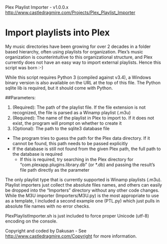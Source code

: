 Plex Playlist Importer - v1.0.0.x http://www.castledragmire.com/Projects/Plex_Playlist_Importer

# Import playlists into Plex

My music directories have been growing for over 2 decades in a folder based hierarchy, often using playlists for organization. Plex’s music organization is counterintuitive to this organizational structure, and Plex currently does not have an easy way to import external playlists. Hence this script was born :-)

While this script requires Python 3 (compiled against v3.4), a Windows binary version is also available on the URL at the top of this file. The Python sqlite lib is required, but it should come with Python.

##Parameters:
1. (Required): The path of the playlist file. If the file extension is not recognized, the file is parsed as a Winamp playlist (.m3u)
2. (Required): The name of the playlist in Plex to import to. If it does not exist, the program will prompt on whether to create it
3. (Optional): The path to the sqlite3 database file
  * The program tries to guess the path for the Plex data directory. If it cannot be found, this path needs to be passed explicitly
  * If the database is still not found from the given Plex path, the full path to the database is required
    * If this is required, try searching in the Plex directory for “com.plexapp.plugins.library.db” (or *.db) and passing the result’s file path directly as the parameter

The only playlist type that is currently supported is Winamp playlists (.m3u).<br>
Playlist importers just collect the absolute files names, and others can easily be dropped into the “Importers” directory without any other code changes.<br>
While the M3U importer (Importers/M3U.py) is the most appropriate to use as a template, I included a second example one (PTL.py) which just pulls in absolute file names with no error checks.

PlexPlaylistImporter.sh is just included to force proper Unicode (utf-8) encoding on the console.


Copyright and coded by Dakusan - See http://www.castledragmire.com/Copyright for more information.
